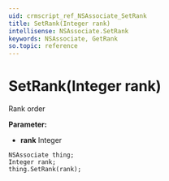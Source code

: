 ```yaml
---
uid: crmscript_ref_NSAssociate_SetRank
title: SetRank(Integer rank)
intellisense: NSAssociate.SetRank
keywords: NSAssociate, GetRank
so.topic: reference
---
```


# SetRank(Integer rank)

Rank order 

**Parameter:** 
* **rank** Integer

```crmscript
NSAssociate thing;
Integer rank;
thing.SetRank(rank);
```

